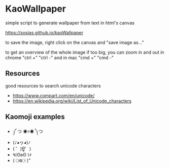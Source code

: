 # KaoWallpaper

simple script to generate wallpaper from text in html's canvas

https://sosias.github.io/kaoWallpaper

to save the image, right click on the canvas and "save image as..."

to get an overview of the whole image if too big, you can zoom in and out in chrome "ctrl +" "ctrl -" and in mac "cmd +" "cmd -"
## Resources

good resources to search unicode characters
* https://www.compart.com/en/unicode/
* https://en.wikipedia.org/wiki/List_of_Unicode_characters

## Kaomoji examples

* ༼ つ ◉▿◉ ༽つ
* (ﾉ◕ヮ◕)ﾉ
* ( ゜)ਊ゜)
* ٩꒰ʘʚʘ ꒱۶
* ( ⚆Ⱉ⚆ )"